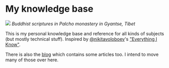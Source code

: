 # My knowledge base

[![](https://static.mifi.no/scriptures.jpeg)](https://en.wikipedia.org/wiki/Palcho_Monastery)
*Buddhist scriptures in Palcho monastery in Gyantse, Tibet*

This is my personal knowledge base and reference for all kinds of subjects (but mostly technical stuff). Inspired by [@nikitavoloboev](https://github.com/nikitavoloboev)'s ["Everything I Know"](https://wiki.nikiv.dev/).

There is also the [blog](/blog/) which contains some articles too. I intend to move many of those over here.
